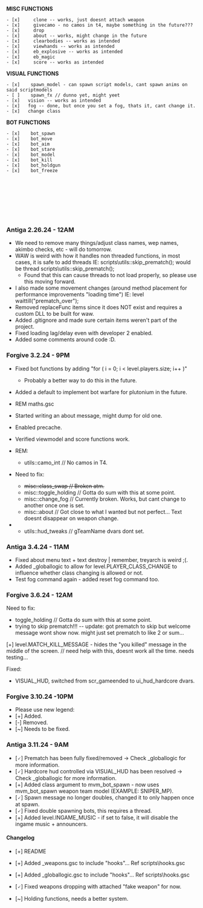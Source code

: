 **MISC FUNCTIONS**
    
    - [x]     clone -- works, just doesnt attach weapon
    - [x]     givecamo - no camos in t4, maybe something in the future???
    - [x]     drop 
    - [x]     about -- works, might change in the future
    - [x]     clearbodies -- works as intended
    - [x]     viewhands -- works as intended
    - [x]     eb_explosive -- works as intended
    - [x]     eb_magic
    - [x]     score -- works as intended

**VISUAL FUNCTIONS**

    - [x]    spawn_model - can spawn script models, cant spawn anims on said scriptmodels
    - [ ]    spawn_fx // dunno yet, might yeet
    - [x]   vision -- works as intended
    - [x]   fog -- done, but once you set a fog, thats it, cant change it.
    - [x]   change class

**BOT FUNCTIONS**

    - [x]    bot_spawn
    - [x]    bot_move
    - [x]    bot_aim
    - [x]    bot_stare
    - [x]    bot_model
    - [x]    bot_kill
    - [x]    bot_holdgun
    - [x]    bot_freeze



















<br/><br/>
<br/><br/>
<br/><br/>
### Antiga 2.26.24 - 12AM

- We need to remove many things/adjust class names, wep names, akimbo checks, etc - will do tomorrow.
- WAW is weird with how it handles non threaded functions, in most cases, it is safe to add threads IE: scripts\utils::skip_prematch(); would be thread scripts\utils::skip_prematch();
    - Found that this can cause threads to not load properly, so please use this moving forward.
- I also made some movement changes (around method placement for performance improvements "loading time") IE: level waittill("prematch_over");
- Removed replaceFunc items since it does NOT exist and requires a custom DLL to be built for waw.
- Added .gitignore and made sure certain items weren't part of the project.
- Fixed loading lag/delay even with developer 2 enabled.
- Added some comments around code :D.

### Forgive 3.2.24 - 9PM
- Fixed bot functions by adding "for ( i = 0; i < level.players.size; i++ )"
    - Probably a better way to do this in the future.
- Added a default to implement bot warfare for plutonium in the future.
- REM maths.gsc
- Started writing an about message, might dump for old one.
- Enabled precache.
- Verified viewmodel and score functions work.
- REM:
    - utils::camo_int // No camos in T4.

- Need to fix:
    - ~~misc::class_swap // Broken atm.~~
    - misc::toggle_holding // Gotta do sum with this at some point.
    - misc::change_fog // Currently broken. Works, but cant change to another once one is set.
    - misc::about // Got close to what I wanted but not perfect... Text doesnt disappear on weapon change.

- 
    - utils::hud_tweaks // gTeamName dvars dont set.

### Antiga 3.4.24 - 11AM
- Fixed about menu text + text destroy | remember, treyarch is weird ;(.
- Added _globallogic to allow for level.PLAYER_CLASS_CHANGE to influence whether class changing is allowed or not.
- Test fog command again - added reset fog command too.

### Forgive 3.6.24 - 12AM
Need to fix:
- toggle_holding // Gotta do sum with this at some point.
- trying to skip prematch!!! -- update: got prematch to skip but welcome message wont show now. might just set prematch to like 2 or sum...

[+] level.MATCH_KILL_MESSAGE - hides the "you killed" message in the middle of the screen. // need help with this, doesnt work all the time. needs testing...

Fixed:
- VISUAL_HUD, switched from scr_gameended to ui_hud_hardcore dvars.

### Forgive 3.10.24 -10PM
- Please use new legend:
- [+] Added.
- [-] Removed.
- [~] Needs to be fixed.

### Antiga 3.11.24 - 9AM
- [🗸] Prematch has been fully fixed/removed -> Check _globallogic for more information.
- [🗸] Hardcore hud controlled via VISUAL_HUD has been resolved -> Check _globallogic for more information. 
- [+] Added class argument to mvm_bot_spawn - now uses mvm_bot_spawn weapon team model (EXAMPLE: SNIPER_MP).
- [🗸] Spawn message no longer doubles, changed it to only happen once at spawn.
- [🗸] Fixed double spawning bots, this requires a thread.
- [+] Added level.INGAME_MUSIC - if set to false, it will disable the ingame music + announcers.

#### Changelog

- [+] README

- [+] Added _weapons.gsc to include "hooks"... Ref scripts\hooks.gsc

- [+] Added _globallogic.gsc to include "hooks"... Ref scripts\hooks.gsc

- [🗸] Fixed weapons dropping with attached "fake weapon" for now.

- [~] Holding functions, needs a better system.
